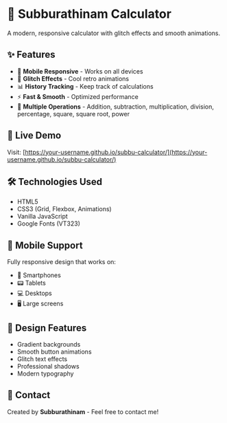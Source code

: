 # 🧮 Subburathinam Calculator

A modern, responsive calculator with glitch effects and smooth animations.

## ✨ Features

- 📱 **Mobile Responsive** - Works on all devices
- 🎨 **Glitch Effects** - Cool retro animations
- 📊 **History Tracking** - Keep track of calculations
- ⚡ **Fast & Smooth** - Optimized performance
- 🎯 **Multiple Operations** - Addition, subtraction, multiplication, division, percentage, square, square root, power

## 🚀 Live Demo

Visit: [https://your-username.github.io/subbu-calculator/](https://your-username.github.io/subbu-calculator/)

## 🛠️ Technologies Used

- HTML5
- CSS3 (Grid, Flexbox, Animations)
- Vanilla JavaScript
- Google Fonts (VT323)

## 📱 Mobile Support

Fully responsive design that works on:
- 📱 Smartphones
- 📟 Tablets  
- 💻 Desktops
- 🖥️ Large screens

## 🎨 Design Features

- Gradient backgrounds
- Smooth button animations
- Glitch text effects
- Professional shadows
- Modern typography

## 📧 Contact

Created by **Subburathinam** - Feel free to contact me!
